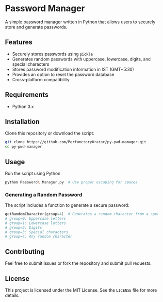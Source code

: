 # Password Manager

A simple password manager written in Python that allows users to securely store and generate passwords.

## Features
- Securely stores passwords using `pickle`
- Generates random passwords with uppercase, lowercase, digits, and special characters
- Stores password modification information in IST (GMT+5:30)
- Provides an option to reset the password database
- Cross-platform compatibility

## Requirements
- Python 3.x

## Installation
Clone this repository or download the script:

```bash
git clone https://github.com/PerfunctoryOrator/py-pwd-manager.git
cd py-pwd-manager
```

## Usage
Run the script using Python:

```bash
python Password\ Manager.py  # Use proper escaping for spaces
```

### Generating a Random Password
The script includes a function to generate a secure password:
```python
getRandomCharacter(group=4)  # Generates a random character from a specified group
# group=0: Uppercase letters
# group=1: Lowercase letters
# group=2: Digits
# group=3: Special characters
# group=4: Any random character
```

## Contributing
Feel free to submit issues or fork the repository and submit pull requests.

## License
This project is licensed under the MIT License. See the `LICENSE` file for more details.
